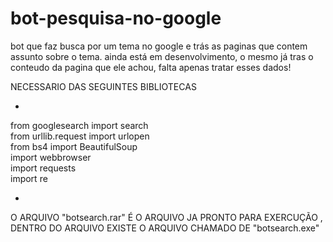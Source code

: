 # bot-pesquisa-no-google
bot que faz busca por um tema no google e trás as paginas que contem assunto sobre o tema.
ainda está em desenvolvimento, o mesmo já tras o conteudo da pagina que ele achou, falta apenas tratar esses dados!


NECESSARIO DAS SEGUINTES BIBLIOTECAS

*
from googlesearch import search\
from urllib.request import urlopen\
from bs4 import BeautifulSoup\
import webbrowser\
import requests\
import re

*


O ARQUIVO "botsearch.rar" É O ARQUIVO JA PRONTO PARA EXERCUÇÃO , DENTRO DO ARQUIVO EXISTE O ARQUIVO CHAMADO DE "botsearch.exe"
